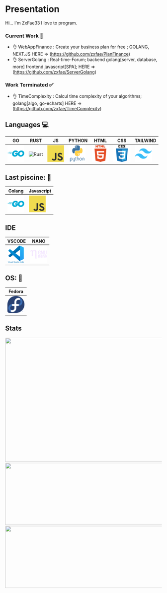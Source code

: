 # Presentation

Hi... I'm ZxFae33
I love to program.

### Current Work 🚀
- 👌 WebAppFinance : Create your business plan for free ; GOLANG, NEXT.JS HERE => (https://github.com/zxfae/PlanFinance)
- :ok_hand: ServerGolang : Real-time-Forum; backend golang[server, database, more] frontend javascript[SPA]; HERE => (https://github.com/zxfae/ServerGolang)


### Work Terminated ✅
- 👌 TimeComplexity : Calcul time complexity of your algorithms; golang[algo, go-echarts] HERE => (https://github.com/zxfae/TimeComplexity)

## Languages :computer:

| GO | RUST | JS | PYTHON | HTML | CSS | TAILWIND
|----------|----------|----------|-----|-----|-----|------|
| <img src="https://github.com/devicons/devicon/blob/master/icons/go/go-original-wordmark.svg" title="Golang" alt="Golang" width="55" height="55"/> | <img src="https://www.rust-lang.org/logos/rust-logo-128x128.png" title="Rust"  alt="Rust" width="55" height="55"/> |  <img src="https://github.com/devicons/devicon/blob/master/icons/javascript/javascript-original.svg" title="JavaScript" alt="JavaScript" width="55" height="55"/> | <img src="https://github.com/devicons/devicon/blob/master/icons/python/python-original-wordmark.svg" title="Python" alt="Python" width="55" height="55"/> |  <img src="https://github.com/devicons/devicon/blob/master/icons/html5/html5-plain-wordmark.svg" title="HTML" alt="HTML" width="55" height="55"/> |<img src="https://github.com/devicons/devicon/blob/master/icons/css3/css3-original-wordmark.svg" title="CSS" alt="CSS" width="55" height="55"/> | <img src="https://github.com/devicons/devicon/blob/master/icons/tailwindcss/tailwindcss-original.svg" title="CSS" alt="CSS" width="55" height="55"/>


## Last piscine: :ocean:

| Golang | Javascript |
|----------|----------|
| <img src="https://github.com/devicons/devicon/blob/master/icons/go/go-original-wordmark.svg" title="Golang" alt="Golang" width="55" height="55"/> |  <img src="https://github.com/devicons/devicon/blob/master/icons/javascript/javascript-original.svg" title="JavaScript" alt="JavaScript" width="55" height="55"/> 

## IDE

| VSCODE | NANO
|----------|----------|
| <img src="https://github.com/devicons/devicon/blob/master/icons/vscode/vscode-original-wordmark.svg" title="VSCode" alt="VSCode" width="55" height="55"/> | <img src="https://github.com/devicons/devicon/blob/master/icons/nano/nano-original-wordmark.svg" title="Nano"  alt="Nano" width="55" height="55"/> |

## OS: :floppy_disk:

| Fedora |
|----------|
| <img src="https://github.com/devicons/devicon/blob/master/icons/fedora/fedora-original.svg" title="Fedora" alt="Fedora" width="55" height="55"/>

## Stats
<p align="center">
 <img width="600" height="400" src="https://github-readme-stats.vercel.app/api/top-langs/?username=zxfae&theme=merko&show_icons=true&count_private=true&hide_border=false">
  <img width="600" height="200" src="https://github-readme-stats.vercel.app/api?username=zxfae&theme=merko&show_icons=true&hide_border=false">
  <img width="600" height="200" src="https://github-readme-streak-stats.herokuapp.com/?user=zxfae&theme=merko&hide_border=false">
</p>
